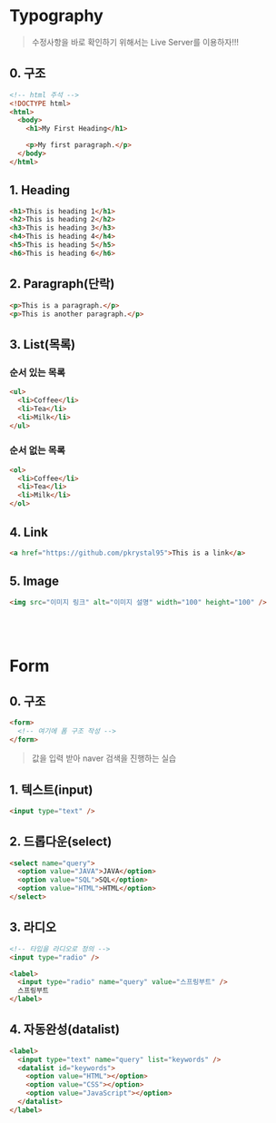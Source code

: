 # Typography

> 수정사항을 바로 확인하기 위해서는 Live Server를 이용하자!!!

## 0. 구조

```html
<!-- html 주석 -->
<!DOCTYPE html>
<html>
  <body>
    <h1>My First Heading</h1>

    <p>My first paragraph.</p>
  </body>
</html>
```

## 1. Heading

```html
<h1>This is heading 1</h1>
<h2>This is heading 2</h2>
<h3>This is heading 3</h3>
<h4>This is heading 4</h4>
<h5>This is heading 5</h5>
<h6>This is heading 6</h6>
```

## 2. Paragraph(단락)

```html
<p>This is a paragraph.</p>
<p>This is another paragraph.</p>
```

## 3. List(목록)

### 순서 있는 목록

```html
<ul>
  <li>Coffee</li>
  <li>Tea</li>
  <li>Milk</li>
</ul>
```

### 순서 없는 목록

```html
<ol>
  <li>Coffee</li>
  <li>Tea</li>
  <li>Milk</li>
</ol>
```

## 4. Link

```html
<a href="https://github.com/pkrystal95">This is a link</a>
```

## 5. Image

```html
<img src="이미지 링크" alt="이미지 설명" width="100" height="100" />
```

<br />
<br />

# Form

## 0. 구조

```html
<form>
  <!-- 여기에 폼 구조 작성 -->
</form>
```

> 값을 입력 받아 naver 검색을 진행하는 실습

## 1. 텍스트(input)

```html
<input type="text" />
```

## 2. 드롭다운(select)

```html
<select name="query">
  <option value="JAVA">JAVA</option>
  <option value="SQL">SQL</option>
  <option value="HTML">HTML</option>
</select>
```

## 3. 라디오

```html
<!-- 타입을 라디오로 정의 -->
<input type="radio" />

<label>
  <input type="radio" name="query" value="스프링부트" />
  스프링부트
</label>
```

## 4. 자동완성(datalist)

```html
<label>
  <input type="text" name="query" list="keywords" />
  <datalist id="keywords">
    <option value="HTML"></option>
    <option value="CSS"></option>
    <option value="JavaScript"></option>
  </datalist>
</label>
```
